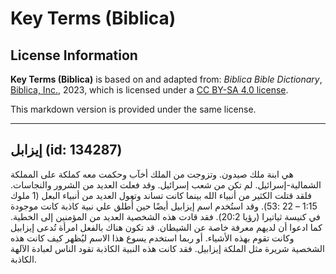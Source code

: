# Key Terms (Biblica)

## License Information

**Key Terms (Biblica)** is based on and adapted from: _Biblica Bible Dictionary_, [Biblica, Inc.](https://www.biblica.com/), 2023, which is licensed under a [CC BY-SA 4.0 license](https://creativecommons.org/licenses/by-sa/4.0/legalcode.en).

This markdown version is provided under the same license.



--------------------------------

## إيزابل (id: 134287)

هي ابنة ملك صيدون. وتزوجت من الملك أخآب وحكمت معه كملكة على المملكة الشمالية\-إسرائيل. لم تكن من شعب إسرائيل. وقد فعلت العديد من الشرور والنجاسات. فلقد قتلت الكثير من أنبياء الله بينما كانت تساند وتعول العديد من أنبياء البعل (1 ملوك 1:15 – 22 :53\). وقد استُخدم اسم إيزابيل أيضًا حين أُطلق علي نبية كاذبة كانت موجودة في كنيسة ثياتيرا (رؤيا 20:2\). فقد قادت هذه الشخصية العديد من المؤمنين إلى الخطية. كما ادعوا أن لديهم معرفة خاصة عن الشيطان. قد تكون هناك بالفعل امرأة تُدعى إيزابيل وكانت تقوم بهذه الأشياء. أو ربما استخدم يسوع هذا الاسم ليُظهر كيف كانت هذه الشخصية شريرة مثل الملكة إيزابيل. فقد كانت هذه النبية الكاذبة تقود الناس لعبادة الآلهة الكاذبة.


